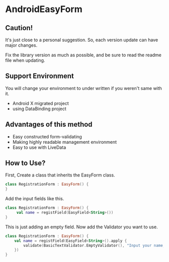 # AndroidEasyForm

## Caution!

It's just close to a personal suggestion. So, each version update can have major changes. 

Fix the library version as much as possible, and be sure to read the readme file when updating.

## Support Environment

You will change your environment to under written if you weren't same with it.

- Android X migrated project
- using DataBinding project

## Advantages of this method

- Easy constructed form-validating
- Making highly readable management environment
- Easy to use with LiveData

## How to Use?

First, Create a class that inherits the EasyForm class. 

```kotlin
class RegistrationForm : EasyForm() {
}
```

Add the input fields like this.

```kotlin
class RegistrationForm : EasyForm() {
	 val name = registField(EasyField<String>())
}
```

This is just adding an empty field. Now add the Validator you want to use.

```kotlin
class RegistrationForm : EasyForm() {
	val name = registField(EasyField<String>().apply {
        validate(BasicTextValidator.EmptyValidator(), "Input your name, please.")
    })
}
```